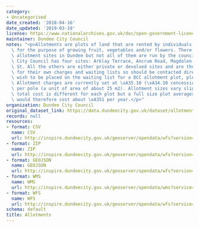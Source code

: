 ```yaml
---
category:
- Uncategorised
date_created: '2018-04-16'
date_updated: '2019-03-19'
license: https://www.nationalarchives.gov.uk/doc/open-government-licence/version/3/
maintainer: Dundee City Council
notes: "<p>Allotments are plots of land that are rented by individuals or organisations\
  \ for the purpose of growing fruit, vegetables and/or flowers. There are several\
  \ allotment sites in Dundee but not all of them are run by the council itself. Dundee\
  \ City Council has four sites: Arklay Terrace, Ancrum Road, Magdalen Green and Macaulay\
  \ St. All the others are either private or devolved sites and are therefore responsible\
  \ for their own charges and waiting lists so should be contacted directly. If you\
  \ wish to be placed on the waiting list for a DCC allotment plot, please email environment@dundeecity.gov.uk\
  \ Allotment charges are currently set at \xA35.10 (\xA34.10 concession) per annum\
  \ per pole (a unit of area of about 25 m2). Allotment sizes vary slightly so the\
  \ total cost is different for each plot but a full size plot averages 10 poles and\
  \ would therefore cost about \xA351 per year.</p>"
organization: Dundee City Council
original_dataset_link: https://data.dundeecity.gov.uk/dataset/allotments
records: null
resources:
- format: CSV
  name: CSV
  url: http://inspire.dundeecity.gov.uk/geoserver/opendata/wfs?version=2.0.0&service=wfs&request=GetFeature&typeName=opendata:ALLOTMENTS&outputFormat=csv
- format: ZIP
  name: ZIP
  url: http://inspire.dundeecity.gov.uk/geoserver/opendata/wfs?version=2.0.0&service=wfs&request=GetFeature&typeName=opendata:ALLOTMENTS&outputFormat=SHAPE-ZIP
- format: GEOJSON
  name: GEOJSON
  url: http://inspire.dundeecity.gov.uk/geoserver/opendata/wfs?version=2.0.0&service=wfs&request=GetFeature&typeName=opendata:ALLOTMENTS&outputFormat=json
- format: WMS
  name: WMS
  url: http://inspire.dundeecity.gov.uk/geoserver/opendata/wms?service=WMS&version=1.3.0&request=getCapabilities
- format: WFS
  name: WFS
  url: http://inspire.dundeecity.gov.uk/geoserver/opendata/wfs?service=WFS&version=1.1.0&request=getCapabilities
schema: default
title: Allotments
---
```

